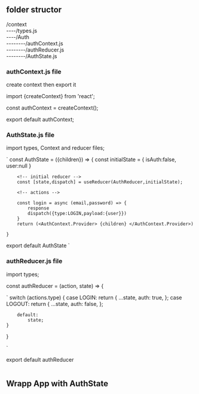## folder structor

/context  
----/types.js  
----/Auth  
--------/authContext.js  
--------/authReducer.js  
--------/AuthState.js

### authContext.js file

create context then export it

import {createContext} from 'react';

const authContext = createContext();

export default authContext;

### AuthState.js file

import types, Context and reducer files;

`
const AuthState = ({children}) => {
const initialState = {
isAuth:false,
user:null
}

    	<!-- initial reducer -->
    	const [state,dispatch] = useReducer(AuthReducer,initialState);

    	<!-- actions -->

    	const login = async (email,password) => {
    		response
    		dispatch({type:LOGIN,payload:{user}})
    	}
    	return (<AuthContext.Provider> {children} </AuthContext.Provider>)

    }

export default AuthState
`

### authReducer.js file

import types;

const authReducer = (action, state) => {

`
switch (actions.type) {
case LOGIN:
return {
...state,
auth: true,
};
case LOGOUT:
return {
...state,
auth: false,
};

    	default:
    		state;
    }

}

`

export default authReducer

```

```

## Wrapp App with AuthState
